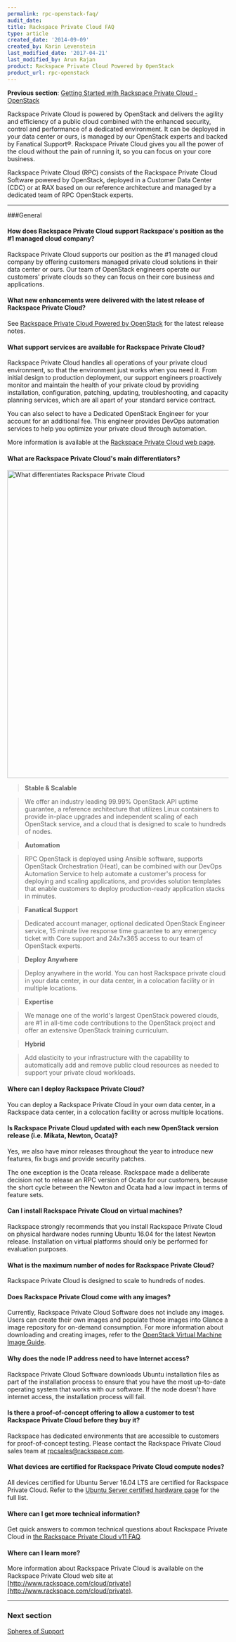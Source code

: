 ```yaml
---
permalink: rpc-openstack-faq/
audit_date:
title: Rackspace Private Cloud FAQ
type: article
created_date: '2014-09-09'
created_by: Karin Levenstein
last_modified_date: '2017-04-21'
last_modified_by: Arun Rajan
product: Rackspace Private Cloud Powered by OpenStack
product_url: rpc-openstack
---
```


**Previous section**: [Getting Started with Rackspace Private Cloud - OpenStack ](/how-to/rpc-openstack)

Rackspace Private Cloud is powered by OpenStack and delivers the agility and
efficiency of a public cloud combined with the enhanced security, control and
performance of a dedicated environment.  It can be deployed in your data center
or ours, is managed by our OpenStack experts and backed by Fanatical Support&reg;.
Rackspace Private Cloud gives you all the power of the cloud without the pain of
running it, so you can focus on your core business.

Rackspace Private Cloud (RPC) consists of the Rackspace Private Cloud Software
powered by OpenStack, deployed in a Customer Data Center (CDC) or at RAX based
on our reference architecture and managed by a dedicated team of RPC OpenStack
experts.

---------

###General

#### How does Rackspace Private Cloud support Rackspace's position as the #1 managed cloud company?
Rackspace Private Cloud supports our position as the #1 managed cloud company
by offering customers managed private cloud solutions in their data center or
ours.  Our team of OpenStack engineers operate our customers' private clouds so
they can focus on their core business and applications.

#### What new enhancements were delivered with the latest release of Rackspace Private Cloud?

See [Rackspace Private Cloud Powered by OpenStack](https://support.rackspace.com/how-to//rpc-openstack/)
for the latest release notes.

#### What support services are available for Rackspace Private Cloud?

Rackspace Private Cloud handles all operations of your private cloud environment, so that the environment just works when you need it. From initial design to production deployment, our support engineers proactively monitor and maintain the health of your private cloud by providing installation, configuration, patching, updating, troubleshooting, and capacity planning services, which are all apart of your standard service contract.

You can also select to have a Dedicated OpenStack Engineer for your account for an additional fee. This engineer provides DevOps automation services to help you optimize your private cloud through automation.

More information is available at the [Rackspace Private Cloud web page](http://www.rackspace.com/cloud/private/).


#### What are Rackspace Private Cloud's main differentiators?
<img src="{% asset_path rpc-openstack/rpc-openstack-faq/rpc-differentiators.png %}" width="700" alt="What differentiates Rackspace Private Cloud"  />

>**Stable & Scalable**

>We offer an industry leading 99.99% OpenStack API uptime guarantee, a reference architecture that utilizes Linux containers to provide in-place upgrades and independent scaling of each OpenStack service, and a cloud that is designed to scale to hundreds of nodes.

>**Automation**

>RPC OpenStack is deployed using Ansible software, supports OpenStack Orchestration (Heat), can be combined with our DevOps Automation Service to help automate a customer's process for deploying and scaling applications, and provides solution templates that enable customers to deploy production-ready application stacks in minutes.

>**Fanatical Support**

>Dedicated account manager, optional dedicated OpenStack Engineer service, 15 minute live response time guarantee to any emergency ticket with Core support and 24x7x365 access to our team of OpenStack experts.

>**Deploy Anywhere**

>Deploy anywhere in the world.  You can host Rackspace private cloud in your data center, in our data center, in a colocation facility or in multiple locations.

>**Expertise**

>We manage one of the world's largest OpenStack powered clouds, are #1 in all-time code contributions to the OpenStack project and offer an extensive OpenStack training curriculum.

>**Hybrid**

>Add elasticity to your infrastructure with the capability to automatically add and remove public cloud resources as needed to support your private cloud workloads.

#### Where can I deploy Rackspace Private Cloud?

You can deploy a Rackspace Private Cloud in your own data center, in a Rackspace
data center, in a colocation facility or across multiple locations.

#### Is Rackspace Private Cloud updated with each new OpenStack version release (i.e. Mikata, Newton, Ocata)?

Yes, we also have minor releases throughout the year to introduce new features, fix bugs and provide security patches.

The one exception is the Ocata release. Rackspace made a deliberate decision not to release an RPC version of Ocata for our customers, because the short cycle between the Newton and Ocata had a low impact in terms of feature sets.

#### Can I install Rackspace Private Cloud on virtual machines?

Rackspace strongly recommends that you install Rackspace Private Cloud on
physical hardware nodes running Ubuntu 16.04 for the latest Newton release. Installation on virtual platforms should only be performed for evaluation purposes.

#### What is the maximum number of nodes for Rackspace Private Cloud?

Rackspace Private Cloud is designed to scale to hundreds of nodes.

#### Does Rackspace Private Cloud come with any images?

Currently, Rackspace Private Cloud Software does not include any images. Users can create their own images and populate those images into Glance a image repository for on-demand consumption. For more information about downloading and creating images, refer to the [OpenStack Virtual Machine Image Guide](http://docs.openstack.org/image-guide/content/).

#### Why does the node IP address need to have Internet access?

Rackspace Private Cloud Software downloads Ubuntu installation files as part of
the installation process to ensure that you have the most up-to-date operating
system that works with our software. If the node doesn't have internet access,
the installation process will fail.

#### Is there a proof-of-concept offering to allow a customer to test Rackspace Private Cloud before they buy it?

Rackspace has dedicated environments that are accessible to customers for
proof-of-concept testing. Please contact the Rackspace Private Cloud sales team
at [rpcsales@rackspace.com](mailto:rpcsales@rackspace.com).

#### What devices are certified for Rackspace Private Cloud compute nodes?

All devices certified for Ubuntu Server 16.04 LTS are certified for Rackspace Private Cloud. Refer to the [Ubuntu Server certified hardware page](http://www.ubuntu.com/certification/server/) for the full list.

#### Where can I get more technical information?

Get quick answers to common technical questions about Rackspace Private Cloud
in [the Rackspace Private Cloud v11 FAQ](https://developer.rackspace.com/docs/private-cloud/rpc/v11/rpc-faq-external/).

#### Where can I learn more?

More information about Rackspace Private Cloud is available on the Rackspace
Private Cloud web site at
[http://www.rackspace.com/cloud/private](http://www.rackspace.com/cloud/private).

---------

### Next section
[Spheres of Support](/how-to/rackspace-private-cloud-spheres-of-support)
